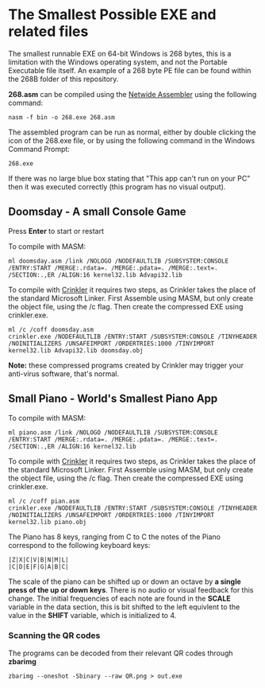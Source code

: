 # The Smallest Possible EXE and related files
The smallest runnable EXE on 64-bit Windows is 268 bytes, this is a limitation with the Windows operating system, and not the Portable Executable file itself. 
An example of a 268 byte PE file can be found within the 268B folder of this repository. 

**268.asm** can be compiled using the [Netwide Assembler](https://www.nasm.us/) using the following command:
```
nasm -f bin -o 268.exe 268.asm
```
The assembled program can be run as normal, either by double clicking the icon of the 268.exe file, or by using the following command in the Windows Command Prompt:
```
268.exe
```
If there was no large blue box stating that "This app can't run on your PC" then it was executed correctly (this program has no visual output).

## Doomsday - A small Console Game
Press **Enter** to start or restart

To compile with MASM:
```
ml doomsday.asm /link /NOLOGO /NODEFAULTLIB /SUBSYSTEM:CONSOLE /ENTRY:START /MERGE:.rdata=. /MERGE:.pdata=. /MERGE:.text=. /SECTION:.,ER /ALIGN:16 kernel32.lib Advapi32.lib
```
To compile with [Crinkler](https://github.com/runestubbe/Crinkler) it requires two steps, as Crinkler takes the place of the standard Microsoft Linker. First Assemble using MASM, but only create the object file, using the /c flag. Then create the compressed EXE using crinkler.exe. 
```
ml /c /coff doomsday.asm
crinkler.exe /NODEFAULTLIB /ENTRY:START /SUBSYSTEM:CONSOLE /TINYHEADER /NOINITIALIZERS /UNSAFEIMPORT /ORDERTRIES:1000 /TINYIMPORT kernel32.lib Advapi32.lib doomsday.obj
```
**Note:** these compressed programs created by Crinkler may trigger your anti-virus software, that's normal. 

## Small Piano - World's Smallest Piano App
To compile with MASM:
```
ml piano.asm /link /NOLOGO /NODEFAULTLIB /SUBSYSTEM:CONSOLE /ENTRY:START /MERGE:.rdata=. /MERGE:.pdata=. /MERGE:.text=. /SECTION:.,ER /ALIGN:16 kernel32.lib
```
To compile with [Crinkler](https://github.com/runestubbe/Crinkler) it requires two steps, as Crinkler takes the place of the standard Microsoft Linker. First Assemble using MASM, but only create the object file, using the /c flag. Then create the compressed EXE using crinkler.exe. 
```
ml /c /coff pian.asm
crinkler.exe /NODEFAULTLIB /ENTRY:START /SUBSYSTEM:CONSOLE /TINYHEADER /NOINITIALIZERS /UNSAFEIMPORT /ORDERTRIES:1000 /TINYIMPORT kernel32.lib piano.obj
```
The Piano has 8 keys, ranging from C to C the notes of the Piano correspond to the following keyboard keys:
```
|Z|X|C|V|B|N|M|L|
|C|D|E|F|G|A|B|C|
```
The scale of the piano can be shifted up or down an octave by **a single press of the up or down keys**. There is no audio or visual feedback for this change.
The initial frequencies of each note are found in the **SCALE** variable in the data section, this is bit shifted to the left equivlent to the value in the **SHIFT** variable, which is initialized to 4. 

### Scanning the QR codes
The programs can be decoded from their relevant QR codes through **zbarimg** 
```
zbarimg --oneshot -Sbinary --raw QR.png > out.exe
```
